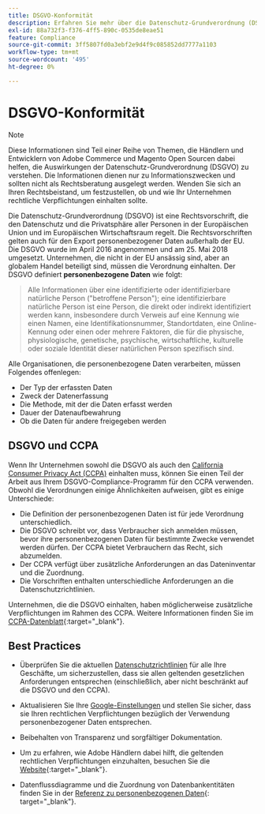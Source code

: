 ```yaml
---
title: DSGVO-Konformität
description: Erfahren Sie mehr über die Datenschutz-Grundverordnung (DSGVO), eine Rechtsvorschrift, die den Datenschutz und die Privatsphäre aller Personen in der Europäischen Union und im Europäischen Wirtschaftsraum regelt.
exl-id: 88a732f3-f376-4ff5-890c-0535de8eae51
feature: Compliance
source-git-commit: 3ff5807fd0a3ebf2e9d4f9c085852dd7777a1103
workflow-type: tm+mt
source-wordcount: '495'
ht-degree: 0%

---
```


# DSGVO-Konformität

>[!NOTE]
>
>Diese Informationen sind Teil einer Reihe von Themen, die Händlern und Entwicklern von Adobe Commerce und Magento Open Sourcen dabei helfen, die Auswirkungen der Datenschutz-Grundverordnung (DSGVO) zu verstehen. Die Informationen dienen nur zu Informationszwecken und sollten nicht als Rechtsberatung ausgelegt werden. Wenden Sie sich an Ihren Rechtsbeistand, um festzustellen, ob und wie Ihr Unternehmen rechtliche Verpflichtungen einhalten sollte.

Die Datenschutz-Grundverordnung (DSGVO) ist eine Rechtsvorschrift, die den Datenschutz und die Privatsphäre aller Personen in der Europäischen Union und im Europäischen Wirtschaftsraum regelt. Die Rechtsvorschriften gelten auch für den Export personenbezogener Daten außerhalb der EU. Die DSGVO wurde im April 2016 angenommen und am 25. Mai 2018 umgesetzt. Unternehmen, die nicht in der EU ansässig sind, aber an globalem Handel beteiligt sind, müssen die Verordnung einhalten. Der DSGVO definiert **personenbezogene Daten** wie folgt:

>Alle Informationen über eine identifizierte oder identifizierbare natürliche Person (&quot;betroffene Person&quot;); eine identifizierbare natürliche Person ist eine Person, die direkt oder indirekt identifiziert werden kann, insbesondere durch Verweis auf eine Kennung wie einen Namen, eine Identifikationsnummer, Standortdaten, eine Online-Kennung oder einen oder mehrere Faktoren, die für die physische, physiologische, genetische, psychische, wirtschaftliche, kulturelle oder soziale Identität dieser natürlichen Person spezifisch sind.

Alle Organisationen, die personenbezogene Daten verarbeiten, müssen Folgendes offenlegen:

- Der Typ der erfassten Daten
- Zweck der Datenerfassung
- Die Methode, mit der die Daten erfasst werden
- Dauer der Datenaufbewahrung
- Ob die Daten für andere freigegeben werden

## DSGVO und CCPA

Wenn Ihr Unternehmen sowohl die DSGVO als auch den [California Consumer Privacy Act (CCPA)](../getting-started/compliance-ccpa.md) einhalten muss, können Sie einen Teil der Arbeit aus Ihrem DSGVO-Compliance-Programm für den CCPA verwenden. Obwohl die Verordnungen einige Ähnlichkeiten aufweisen, gibt es einige Unterschiede:

- Die Definition der personenbezogenen Daten ist für jede Verordnung unterschiedlich.
- Die DSGVO schreibt vor, dass Verbraucher sich anmelden müssen, bevor ihre personenbezogenen Daten für bestimmte Zwecke verwendet werden dürfen. Der CCPA bietet Verbrauchern das Recht, sich abzumelden.
- Der CCPA verfügt über zusätzliche Anforderungen an das Dateninventar und die Zuordnung.
- Die Vorschriften enthalten unterschiedliche Anforderungen an die Datenschutzrichtlinien.

Unternehmen, die die DSGVO einhalten, haben möglicherweise zusätzliche Verpflichtungen im Rahmen des CCPA. Weitere Informationen finden Sie im [CCPA-Datenblatt][3]{:target=&quot;_blank&quot;}.

## Best Practices

- Überprüfen Sie die aktuellen [Datenschutzrichtlinien](../getting-started/privacy-policy.md) für alle Ihre Geschäfte, um sicherzustellen, dass sie allen geltenden gesetzlichen Anforderungen entsprechen (einschließlich, aber nicht beschränkt auf die DSGVO und den CCPA).

- Aktualisieren Sie Ihre [Google-Einstellungen](../merchandising-promotions/google-tools.md#google-privacy-settings) und stellen Sie sicher, dass sie Ihren rechtlichen Verpflichtungen bezüglich der Verwendung personenbezogener Daten entsprechen.

- Beibehalten von Transparenz und sorgfältiger Dokumentation.

- Um zu erfahren, wie Adobe Händlern dabei hilft, die geltenden rechtlichen Verpflichtungen einzuhalten, besuchen Sie die [Website][1]{:target=&quot;_blank&quot;}.

- Datenflussdiagramme und die Zuordnung von Datenbankentitäten finden Sie in der [Referenz zu personenbezogenen Daten][2]{: target=&quot;_blank&quot;}.

[1]: https://business.adobe.com/privacy/general-data-protection-regulation.html
[2]: https://experienceleague.adobe.com/docs/commerce-operations/security-and-compliance/reference/data-m2.html
[3]: https://oag.ca.gov/system/files/attachments/press_releases/CCPA%20Fact%20Sheet%20%2800000002%29.pdf

